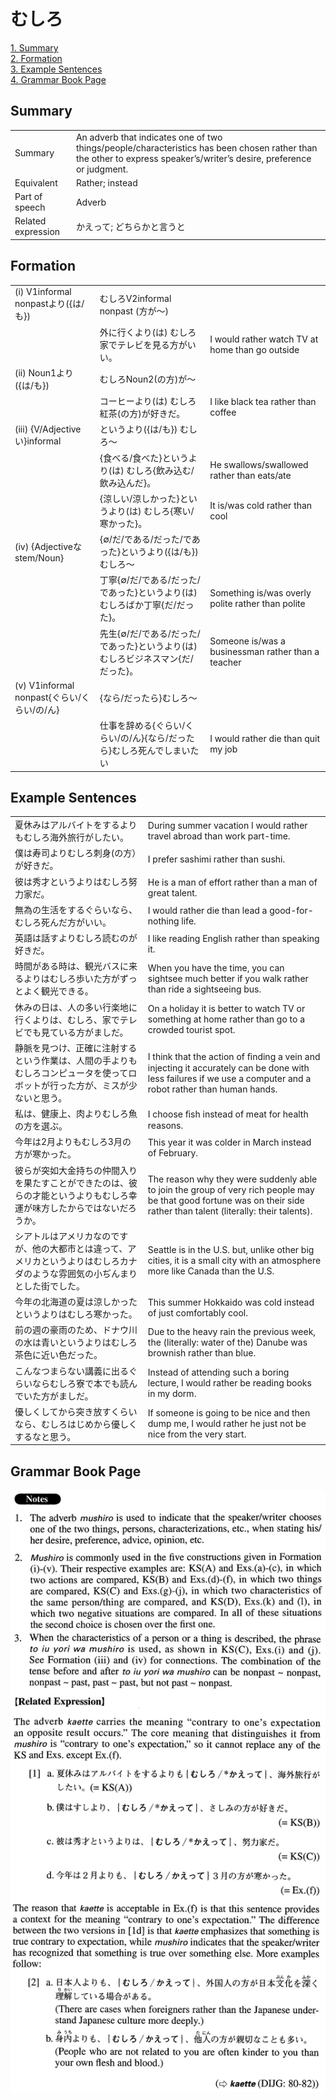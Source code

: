 # むしろ

[1. Summary](#summary)<br>
[2. Formation](#formation)<br>
[3. Example Sentences](#example-sentences)<br>
[4. Grammar Book Page](#grammar-book-page)<br>


## Summary

<table><tr>   <td>Summary</td>   <td>An adverb that indicates one of two things/people/characteristics has been chosen rather than the other to express speaker’s/writer’s desire, preference or judgment.</td></tr><tr>   <td>Equivalent</td>   <td>Rather; instead</td></tr><tr>   <td>Part of speech</td>   <td>Adverb</td></tr><tr>   <td>Related expression</td>   <td>かえって; どちらかと言うと</td></tr></table>

## Formation

<table class="table"><tbody><tr class="tr head"><td class="td"><span class="numbers">(i)</span> <span class="bold">V1informal nonpastより({は/も})</span> </td><td class="td"><span class="concept">むしろ</span><span>V2informal nonpast (方が～)</span> </td><td class="td"></td></tr><tr class="tr"><td class="td"></td><td class="td"><span>外に行くより(は)</span> <span class="concept">むしろ</span><span>家でテレビを見る方がいい。</span></td><td class="td"><span>I would rather watch TV at home than go outside</span></td></tr><tr class="tr head"><td class="td"><span class="numbers">(ii)</span> <span class="bold">Noun<span class="subscript">1</span>より({は/も})</span> </td><td class="td"><span class="concept">むしろ</span><span>Noun<span class="subscript">2</span>(の方)が～</span></td><td class="td"></td></tr><tr class="tr"><td class="td"></td><td class="td"><span>コーヒーより(は)</span> <span class="concept">むしろ</span><span>紅茶(の方)が好きだ。</span></td><td class="td"><span>I like black tea rather than coffee</span></td></tr><tr class="tr head"><td class="td"><span class="numbers">(iii)</span> <span class="bold">{V/Adjectiveい}informal</span></td><td class="td"><span>というより({は/も})</span> <span class="concept">むしろ</span><span>～</span></td><td class="td"></td></tr><tr class="tr"><td class="td"></td><td class="td"><span>{食べる/食べた}というより(は)</span> <span class="concept">むしろ</span><span>{飲み込む/飲み込んだ}。</span></td><td class="td"><span>He swallows/swallowed rather than eats/ate</span></td></tr><tr class="tr"><td class="td"></td><td class="td"><span>{涼しい/涼しかった}というより(は)</span> <span class="concept">むしろ</span><span>{寒い/寒かった}。</span></td><td class="td"><span>It is/was cold rather than cool</span></td></tr><tr class="tr head"><td class="td"><span class="numbers">(iv)</span> <span class="bold">{Adjectiveなstem/Noun}</span></td><td class="td"><span>{∅/だ/である/だった/であった}というより({は/も})</span> <span class="concept">むしろ</span><span>～</span></td><td class="td"></td></tr><tr class="tr"><td class="td"></td><td class="td"><span>丁寧{∅/だ/である/だった/であった}というより(は)</span> <span class="concept">むしろ</span><span>ばか丁寧{だ/だった}。</span></td><td class="td"><span>Something is/was overly polite rather than polite</span></td></tr><tr class="tr"><td class="td"></td><td class="td"><span>先生{∅/だ/である/だった/であった}というより(は)</span> <span class="concept">むしろ</span><span>ビジネスマン{だ/だった}。</span></td><td class="td"><span>Someone is/was a businessman rather than a teacher</span></td></tr><tr class="tr head"><td class="td"><span class="numbers">(v)</span> <span class="bold">V1informal nonpast{ぐらい/くらい/の/ん}</span></td><td class="td"><span>{なら/だったら}</span><span class="concept">むしろ</span><span>～</span></td><td class="td"></td></tr><tr class="tr"><td class="td"></td><td class="td"><span>仕事を辞める{ぐらい/くらい/の/ん}{なら/だったら}</span><span class="concept">むしろ</span><span>死んでしまいたい</span></td><td class="td"><span>I would rather die than quit my job</span></td></tr></tbody></table>

## Example Sentences

<table><tr>   <td>夏休みはアルバイトをするよりもむしろ海外旅行がしたい。</td>   <td>During summer vacation I would rather travel abroad than work part-time.</td></tr><tr>   <td>僕は寿司よりむしろ刺身(の方）が好きだ。</td>   <td>I prefer sashimi rather than sushi.</td></tr><tr>   <td>彼は秀才というよりはむしろ努力家だ。</td>   <td>He is a man of effort rather than a man of great talent.</td></tr><tr>   <td>無為の生活をするぐらいなら、むしろ死んだ方がいい。</td>   <td>I would rather die than lead a good-for-nothing life.</td></tr><tr>   <td>英語は話すよりむしろ読むのが好きだ。</td>   <td>I like reading English rather than speaking it.</td></tr><tr>   <td>時間がある時は、観光バスに来るよりはむしろ歩いた方がずっとよく観光できる。</td>   <td>When you have the time, you can sightsee much better if you walk rather than ride a sightseeing bus.</td></tr><tr>   <td>休みの日は、人の多い行楽地に行くよりは、むしろ、家でテレビでも見ている方がましだ。</td>   <td>On a holiday it is better to watch TV or something at home rather than go to a crowded tourist spot.</td></tr><tr>   <td>静脈を見つけ、正確に注射するという作業は、人間の手よりもむしろコンピュータを使ってロボットが行った方が、ミスが少ないと思う。</td>   <td>I think that the action of ﬁnding a vein and injecting it accurately can be done with less failures if we use a computer and a robot rather than human hands.</td></tr><tr>   <td>私は、健康上、肉よりむしろ魚の方を選ぶ。</td>   <td>I choose ﬁsh instead of meat for health reasons.</td></tr><tr>   <td>今年は2月よりもむしろ3月の方が寒かった。</td>   <td>This year it was colder in March instead of February.</td></tr><tr>   <td>彼らが突如大金持ちの仲間入りを果たすことができたのは、彼らの才能というよりもむしろ幸運が味方したからではないだろうか。</td>   <td>The reason why they were suddenly able to join the group of very rich people may be that good fortune was on their side rather than talent (literally: their talents).</td></tr><tr>   <td>シアトルはアメリカなのですが、他の大都市とは違って、アメリカというよりはむしろカナダのような雰囲気の小ぢんまりとした街でした。</td>   <td>Seattle is in the U.S. but, unlike other big cities, it is a small city with an atmosphere more like Canada than the U.S.</td></tr><tr>   <td>今年の北海道の夏は涼しかったというよりはむしろ寒かった。</td>   <td>This summer Hokkaido was cold instead of just comfortably cool.</td></tr><tr>   <td>前の週の豪雨のため、ドナウ川の水は青いというよりはむしろ茶色に近い色だった。</td>   <td>Due to the heavy rain the previous week, the (literally: water of the) Danube was brownish rather than blue.</td></tr><tr>   <td>こんなつまらない講義に出るぐらいならむしろ寮で本でも読んでいた方がましだ。</td>   <td>Instead of attending such a boring lecture, I would rather be reading books in my dorm.</td></tr><tr>   <td>優しくしてから突き放すくらいなら、むしろはじめから優しくするなと思う。</td>   <td>If someone is going to be nice and then dump me, I would rather he just not be nice from the very start.</td></tr></table>

## Grammar Book Page

![](../img/Advancedむしろ.png)

